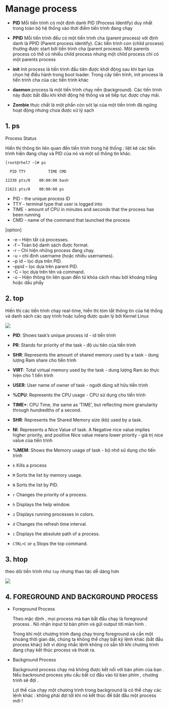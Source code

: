 # Manage process

- **PID** Mỗi tiến trình có một định danh PID (Process Identify) duy nhất trong toàn bộ hệ thống vào thời điểm tiến trình đang chạy

- **PPID** Mỗi tiến trình đều có một tiến trình cha (parent process) với định danh là PPID (Parent process identify). Các tiến trình con (child process) thường được start bởi tiến trình cha (parent process). Một parents process có thể có nhiều child process nhưng một child process chỉ có một parents process

- **init** Init process là tiến trình đầu tiên được khởi động sau khi bạn lựa chọn hệ điều hành trong boot loader. Trong cây tiến trình, init process là tiến trình cha của các tiến trình khác

- **daemon** process là một tiến trình chạy nền (background). Các tiến trình này được bắt đầu khi khởi động hệ thống và sẽ tiếp tục được chạy mãi.

- **Zombie** thực chất là một phần còn sót lại của một tiến trình đã ngừng hoạt động nhưng chưa được xử lý sạch


## 1. ps
Process Status

Hiến thị thông tin liên quan đến tiến trình trong hệ thống : liệt kê các tiến trình hiện đang chạy và PID của nó và một số thông tin khác.


```
[root@rhel7 ~]# ps

  PID TTY          TIME CMD
  
12330 pts/0    00:00:00 bash

21621 pts/0    00:00:00 ps
```

* PID - the unique process ID
* TTY - terminal type that user is logged into
* TIME - amount of CPU in minutes and seconds that the process has been running
* CMD - name of the command that launched the process

[option] 
* -e – Hiện tất cả processes.
* -f – Toàn bộ danh sách được format.
* -r – Chỉ hiện những process đang chạy.
* -u – chỉ định username (hoặc nhiều usernames).
* –p id – lọc dựa trên PID.
* –ppid – lọc dựa trên parent PID.
* -C – lọc dựa trên tên và command.
* -o – Hiện thông tin liên quan đến từ khóa cách nhau bởi khoảng trắng hoặc dấu phẩy

## 2. top
Hiến thị các tiến trình chạy real-time, hiển thị tóm tắt thông tin của hệ thống vá danh sách các quy trình hoặc luồng được quản lý bởi Kernel Linux

![](https://f7-zpcloud.zdn.vn/4049521945382909541/03667263dee711b948f6.jpg)

- **PID**: Shows task’s unique process id - id tiến trình
- **PR**: Stands for priority of the task - độ ưu tiên của tiến trình 
- **SHR**: Represents the amount of shared memory used by a task - dung lượng Ram share cho tiến trình
- **VIRT**: Total virtual memory used by the task - dung lượng Ram ảo thực hiện cho 1 tiến trình
- **USER**: User name of owner of task - người dùng sỡ hữu tiến trình 
- **%CPU**: Represents the CPU usage -  CPU sử dụng cho tiến trình
- **TIME+**: CPU Time, the same as ‘TIME’, but reflecting more granularity through hundredths of a second.
- **SHR**: Represents the Shared Memory size (kb) used by a task.
- **NI**: Represents a Nice Value of task. A Negative nice value implies higher priority, and positive Nice value means lower priority - giá trị nice value của tiến trình
- **%MEM**: Shows the Memory usage of task - bộ nhớ sử dụng cho tiến trình


- `k`	 Kills a process
- `M` 	Sorts the list by memory usage.
- `N` 	Sorts the list by PID.
- `r`	Changes the priority of a process.
- `h`	Displays the help window.
- `z`	Displays running processes in colors.
- `d`	Changes the refresh time interval.
- `c`	Displays the absolute path of a process.
- `CTRL+C` or `q`  Stops the top command.

## 3. htop
theo dõi tiến trình như `top` nhưng thao tác dễ dàng hơn

![](https://f7-zpcloud.zdn.vn/4175845875969019058/8ec82f9dcf1900475908.jpg)



## 4. FOREGROUND AND BACKGROUND PROCESS

- Foreground Process

  Theo mặc định , mọi process mà bạn bắt đầu chạy là foreground process . Nó nhận input từ bàn  phím và gửi output tới màn hình .

  Trong khi một chương trình đang chạy trong foreground và cần một khoảng thời gian dài, chúng ta không thể chạy bất kỳ lệnh khác (bắt đầu process khác) bởi vì dòng nhắc lệnh không có sẵn tới khi chương trình đang chạy kết thúc process và thoát ra.
  
- Background Process

  Background process chạy mà không được kết nối với bàn phím của bạn . Nếu backround process yêu cầu bất cứ đầu vào từ bàn phím , chương trinh sẽ đợi .

   Lợi thế của chạy một chương trình trong background là có thể chạy các lệnh khác : không phải đợi tới khi nó kết thúc để bắt đầu một process mới !














